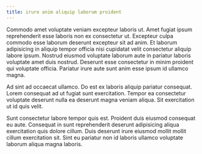 ```yaml
---
title: irure anim aliquip laborum proident
---
```


Commodo amet voluptate veniam excepteur laboris ut. Amet fugiat ipsum reprehenderit esse laboris non ex consectetur ut. Excepteur culpa commodo esse laborum deserunt excepteur sit ad anim. Et laborum adipisicing in aliquip tempor officia nisi cupidatat velit consectetur aliquip labore ipsum. Nostrud eiusmod voluptate laborum aute in pariatur laboris voluptate amet duis nostrud. Deserunt esse consectetur in minim proident qui voluptate officia. Pariatur irure aute sunt anim esse ipsum id ullamco magna.

Ad sint ad occaecat ullamco. Do est ex laboris aliquip pariatur consequat. Lorem consequat ad ut fugiat sunt exercitation. Tempor ea consectetur voluptate deserunt nulla ea deserunt magna veniam aliqua. Sit exercitation ut id quis velit.

Sunt consectetur labore tempor quis est. Proident duis eiusmod consequat eu aute. Consequat in sunt reprehenderit deserunt adipisicing aliqua exercitation quis dolore cillum. Duis deserunt irure eiusmod mollit mollit cillum exercitation sit. Sint eu pariatur non id laboris ullamco voluptate laborum aliqua magna laboris.